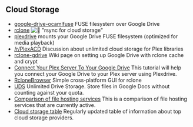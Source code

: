 ## Cloud Storage

  * [google-drive-ocamlfuse](https://github.com/astrada/google-drive-ocamlfuse) FUSE filesystem over Google Drive
  * [rclone](https://rclone.org/) ![:star2:](/static/twemoji/1f31f.png) "rsync for cloud storage"
  * [plexdrive](https://github.com/dweidenfeld/plexdrive) mounts your Google Drive FUSE filesystem (optimized for media playback)
  * [/r/PlexACD](https://www.reddit.com/r/PlexACD/) Discussion about unlimited cloud storage for Plex libraries
  * [rclone-gdrive](https://bytesized-hosting.com/pages/rclone-gdrive) Wiki page on setting up Google Drive with rclone cache and crypt
  * [Connect Your Plex Server To Your Google Drive](https://bytesized-hosting.com/pages/plexdrive) This tutorial will help you connect your Google Drive to your Plex server using Plexdrive.
  * [RcloneBrowser](https://martins.ninja/RcloneBrowser/) Simple cross-platform GUI for rclone
  * [UDS](https://github.com/stewartmcgown/uds) Unlimited Drive Storage. Store files in Google Docs without counting against your quota.
  * [Comparison of file hosting services](https://en.wikipedia.org/wiki/Comparison_of_file_hosting_services) This is a comparison of file hosting services that are currently active.
  * [Cloud storage table](https://nafanz.github.io/cloudstorage.html) Regularly updated table of information about top cloud storage providers.